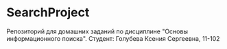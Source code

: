 # SearchProject
Репозиторий для домашних заданий по дисциплине "Основы информационного поиска". Студент: Голубева Ксения Сергеевна, 11-102
